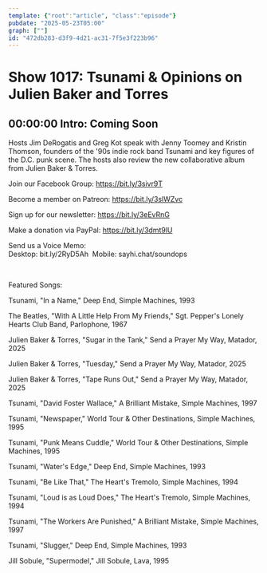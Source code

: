 ```yaml
---
template: {"root":"article", "class":"episode"}
pubdate: "2025-05-23T05:00"
graph: [""]
id: "472db283-d3f9-4d21-ac31-7f5e3f223b96"
---
```






# Show 1017: Tsunami & Opinions on Julien Baker and Torres



## 00:00:00 Intro: Coming Soon

Hosts Jim DeRogatis and Greg Kot speak with Jenny Toomey and Kristin Thomson, founders of the '90s indie rock band Tsunami and key figures of the D.C. punk scene. The hosts also review the new collaborative album from Julien Baker &amp; Torres.

Join our Facebook Group: https://bit.ly/3sivr9T

Become a member on Patreon: https://bit.ly/3slWZvc

Sign up for our newsletter: https://bit.ly/3eEvRnG

Make a donation via PayPal: https://bit.ly/3dmt9lU

Send us a Voice Memo: Desktop: bit.ly/2RyD5Ah  Mobile: sayhi.chat/soundops

 

Featured Songs:

Tsunami, "In a Name," Deep End, Simple Machines, 1993

The Beatles, "With A Little Help From My Friends," Sgt. Pepper's Lonely Hearts Club Band, Parlophone, 1967

Julien Baker &amp; Torres, "Sugar in the Tank," Send a Prayer My Way, Matador, 2025

Julien Baker &amp; Torres, "Tuesday," Send a Prayer My Way, Matador, 2025

Julien Baker &amp; Torres, "Tape Runs Out," Send a Prayer My Way, Matador, 2025

Tsunami, "David Foster Wallace," A Brilliant Mistake, Simple Machines, 1997

Tsunami, "Newspaper," World Tour &amp; Other Destinations, Simple Machines, 1995

Tsunami, "Punk Means Cuddle," World Tour &amp; Other Destinations, Simple Machines, 1995

Tsunami, "Water's Edge," Deep End, Simple Machines, 1993

Tsunami, "Be Like That," The Heart's Tremolo, Simple Machines, 1994

Tsunami, "Loud is as Loud Does," The Heart's Tremolo, Simple Machines, 1994

Tsunami, "The Workers Are Punished," A Brilliant Mistake, Simple Machines, 1997

Tsunami, "Slugger," Deep End, Simple Machines, 1993

Jill Sobule, "Supermodel," Jill Sobule, Lava, 1995